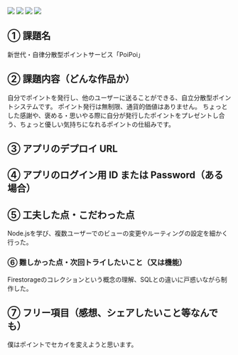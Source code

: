 ![](https://img.shields.io/badge/html-5.0-green)
![](https://img.shields.io/badge/css-blue)
![](https://img.shields.io/badge/JavaScript-orange)
![](https://img.shields.io/badge/Node.js-greren)

## ① 課題名
新世代・自律分散型ポイントサービス「PoiPoi」

## ② 課題内容（どんな作品か）

自分でポイントを発行し、他のユーザーに送ることができる、自立分散型ポイントシステムです。
ポイント発行は無制限、通貨的価値はありません。
ちょっとした感謝や、褒める・思いやる際に自分が発行したポイントをプレゼントし合う、ちょっと優しい気持ちになれるポイントの仕組みです。

## ③ アプリのデプロイ URL


## ④ アプリのログイン用 ID または Password（ある場合）

## ⑤ 工夫した点・こだわった点

Node.jsを学び、複数ユーザーでのビューの変更やルーティングの設定を細かく行った。

### ⑥ 難しかった点・次回トライしたいこと（又は機能）

Firestorageのコレクションという概念の理解、SQLとの違いに戸惑いながら制作した。

## ⑦ フリー項目（感想、シェアしたいこと等なんでも）

僕はポイントでセカイを変えようと思います。
